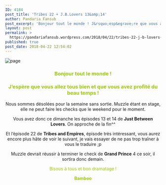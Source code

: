 ```yaml
---
ID: 4184
post_title: 'Tribes 22 + J.B.Lovers 13&amp;14'
author: Pandaria Fansub
post_excerpt: 'Bonjour tout le monde ! J&rsquo;esp&egrave;re que vous allez tous bien et que vous avez profit&eacute; du beau temps ! Nous sommes d&eacute;sol&eacute;es pour la semaine sans sortie. Muzzle &eacute;tant en stage, elle ne peut faire les checks que le weekend pour le moment. Vous avez donc ce dimanche les &eacute;pisodes 13 et 14 de [&hellip;]'
layout: post
permalink: >
  https://pandariafansub.wordpress.com/2018/04/22/tribes-22-j-b-lovers-1314/
published: true
post_date: 2018-04-22 12:54:02
---
```

<p><img data-attachment-id="4328" data-permalink="https://pandariafansub.wordpress.com/2018/04/22/tribes-22-j-b-lovers-1314/page-38/" data-orig-file="https://pandariafansub.files.wordpress.com/2018/04/page5.jpg?w=705" data-orig-size="1000,1000" data-comments-opened="1" data-image-meta="{&quot;aperture&quot;:&quot;0&quot;,&quot;credit&quot;:&quot;&quot;,&quot;camera&quot;:&quot;&quot;,&quot;caption&quot;:&quot;&quot;,&quot;created_timestamp&quot;:&quot;0&quot;,&quot;copyright&quot;:&quot;&quot;,&quot;focal_length&quot;:&quot;0&quot;,&quot;iso&quot;:&quot;0&quot;,&quot;shutter_speed&quot;:&quot;0&quot;,&quot;title&quot;:&quot;&quot;,&quot;orientation&quot;:&quot;0&quot;}" data-image-title="page" data-image-description="" data-medium-file="https://pandariafansub.files.wordpress.com/2018/04/page5.jpg?w=705?w=300" data-large-file="https://pandariafansub.files.wordpress.com/2018/04/page5.jpg?w=705?w=705" class="alignnone size-full wp-image-4328" src="https://pandariafansub.files.wordpress.com/2018/04/page5.jpg?w=705" alt="page" srcset="https://united-subs.dearclouds.com/wp-content/uploads/2018/05/76cfa0c4e8073b55b86745dd887ebadc.jpg 705w, https://pandariafansub.files.wordpress.com/2018/04/page5.jpg?w=150 150w, https://pandariafansub.files.wordpress.com/2018/04/page5.jpg?w=300 300w, https://pandariafansub.files.wordpress.com/2018/04/page5.jpg?w=768 768w, https://pandariafansub.files.wordpress.com/2018/04/page5.jpg 1000w" sizes="(max-width: 705px) 100vw, 705px"   /></p>
<h3 style="text-align:center;"><span style="color:#99cc00;">Bonjour tout le monde ! </span></h3>
<h3 style="text-align:center;"><span style="color:#99cc00;">J&rsquo;espère que vous allez tous bien et que vous avez profité du beau temps !</span></h3>
<p style="text-align:center;">Nous sommes désolées pour la semaine sans sortie. Muzzle étant en stage, elle ne peut faire les checks que le weekend pour le moment.</p>
<p style="text-align:center;">Vous avez donc ce dimanche les épisodes 13 et 14 de <strong>Just Between Lovers</strong>. On approche de la fin^^</p>
<p style="text-align:center;">Et l&rsquo;épisode 22 de <strong>Tribes and Empires</strong>, épisode très intéressant, vous aurez encore plus hâte de voir le suivant, je vais essayer de ne pas trop traîner à vous le traduire ;p</p>
<p style="text-align:center;">Muzzle devrait réussir à terminer le check de <strong>Grand Prince</strong> 4 ce soir, il sortira donc demain.</p>
<p style="text-align:center;"><span style="color:#99cc00;">Bisous à tous et bon dramatage !</span></p>
<p style="text-align:center;"><strong><span style="color:#99cc00;">Bamboo</span></strong></p>